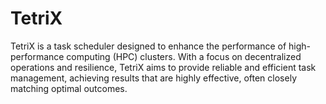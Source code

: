 # TetriX
TetriX is a task scheduler designed to enhance the performance of high-performance computing (HPC) clusters. With a focus on decentralized operations and resilience, TetriX aims to provide reliable and efficient task management, achieving results that are highly effective, often closely matching optimal outcomes.
